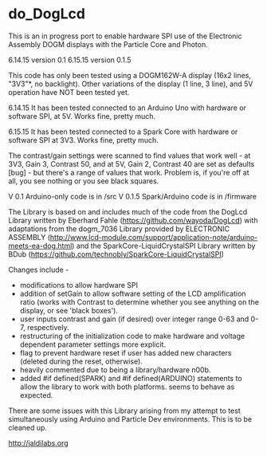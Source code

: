 do_DogLcd
======

This is an in progress port to enable hardware SPI use of the Electronic Assembly DOGM displays with the Particle Core and Photon.

6.14.15 version 0.1
6.15.15 version 0.1.5

This code has only been tested using a DOGM162W-A display (16x2 lines, "3V3"*, no backlight). Other variations of the display (1 line, 3 line), and 5V operation have NOT been tested yet. 

6.14.15
It has been tested connected to an Arduino Uno with hardware or software SPI, at 5V. Works fine, pretty much. 

6.15.15
It has been tested connected to a Spark Core with hardware or software SPI at 3V3. Works fine, pretty much. 

The contrast/gain settings were scanned to find values that work well - at 3V3, Gain 3, Contrast 50, and at 5V, Gain 2, Contrast 40 are set as defaults [bug] - but there's a range of values that work. Problem is, if you're off at all, you see nothing or you see black squares. 

V 0.1 Arduino-only code is in /src
V 0.1.5 Spark/Arduino code is in /firmware

The Library is based on and includes much of the code from the DogLcd Library written by Eberhard Fahle (https://github.com/wayoda/DogLcd) with adaptations from the dogm_7036 Library provided by ELECTRONIC ASSEMBLY  (http://www.lcd-module.com/support/application-note/arduino-meets-ea-dog.html) and the SparkCore-LiquidCrystalSPI Library written by BDub (https://github.com/technobly/SparkCore-LiquidCrystalSPI)

Changes include -
* modifications to allow hardware SPI
* addition of setGain to allow software setting of the LCD amplification ratio (works with Contrast to determine whether you see anything on the display, or see 'black boxes').
* user inputs contrast and gain (if desired) over integer range 0-63 and 0-7, respectively. 
* restructuring of the initialization code to make hardware and  voltage dependent parameter settings more explicit.
* flag to prevent hardware reset if user has added new characters (deleted during the reset, otherwise).
* heavily commented due to being a library/hardware n00b.
* added #if defined(SPARK) and #if defined(ARDUINO) statements to allow the library to work with both platforms. seems to behave as expected. 

There are some issues with this Library arising from my attempt to test simultaneously using Arduino and Particle Dev environments. This is to be cleaned up. 

http://jaldilabs.org


